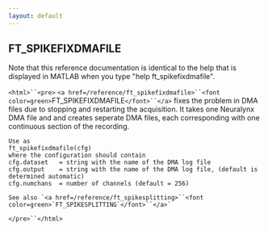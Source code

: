 ```yaml
---
layout: default
---
```


##  FT_SPIKEFIXDMAFILE

Note that this reference documentation is identical to the help that is displayed in MATLAB when you type "help ft_spikefixdmafile".

`<html>``<pre>`
    `<a href=/reference/ft_spikefixdmafile>``<font color=green>`FT_SPIKEFIXDMAFILE`</font>``</a>` fixes the problem in DMA files due to stopping and
    restarting the acquisition. It takes one Neuralynx DMA file and and
    creates seperate DMA files, each corresponding with one continuous
    section of the recording.
 
    Use as
    ft_spikefixdmafile(cfg)
    where the configuration should contain
    cfg.dataset   = string with the name of the DMA log file
    cfg.output    = string with the name of the DMA log file, (default is determined automatic)
    cfg.numchans  = number of channels (default = 256)
 
    See also `<a href=/reference/ft_spikesplitting>``<font color=green>`FT_SPIKESPLITTING`</font>``</a>`
`</pre>``</html>`

